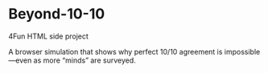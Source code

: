 # Beyond-10-10

4Fun HTML side project

A browser simulation that shows why perfect 10/10 agreement is impossible—even as more “minds” are surveyed.
